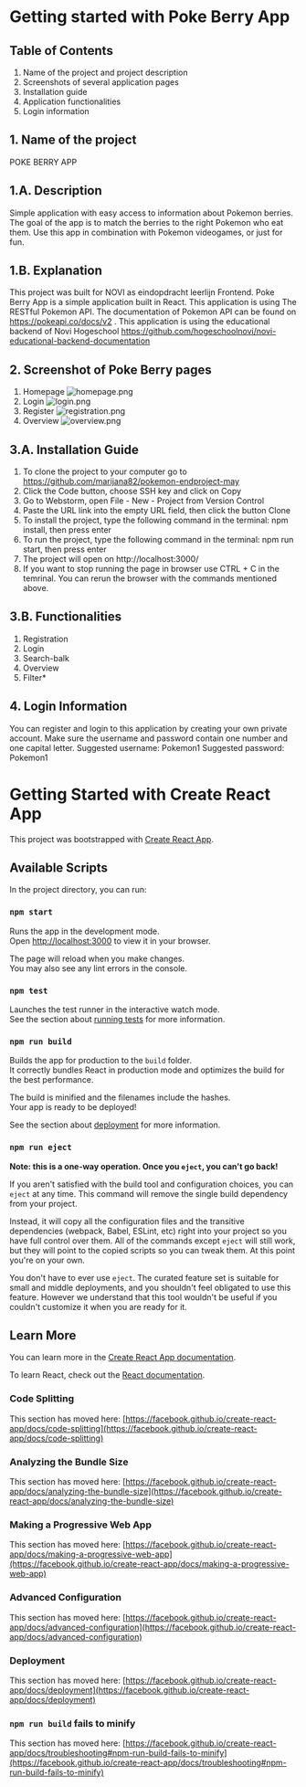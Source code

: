 # Getting started with Poke Berry App

## Table of Contents
1. Name of the project and project description
2. Screenshots of several application pages
3. Installation guide
4. Application functionalities
5. Login information

## 1. Name of the project
POKE BERRY APP

## 1.A. Description

Simple application with easy access to information about Pokemon berries. The goal of the app is to match the berries to the right Pokemon who eat them. Use this app in combination with Pokemon videogames, or just for fun.

## 1.B. Explanation

This project was built for NOVI as eindopdracht leerlijn Frontend.
Poke Berry App is a simple application built in React.
This application is using The RESTful Pokemon API. The documentation of Pokemon API can be found on https://pokeapi.co/docs/v2 .
This application is using the educational backend of Novi Hogeschool https://github.com/hogeschoolnovi/novi-educational-backend-documentation

## 2. Screenshot of Poke Berry pages
1. Homepage
   ![homepage.png](src%2Fassets%2Fhomepage.png)
2. Login
   ![login.png](src%2Fassets%2Flogin.png)
3. Register
   ![registration.png](src%2Fassets%2Fregistration.png)
4. Overview
   ![overview.png](src%2Fassets%2Foverview.png)


## 3.A. Installation Guide

1. To clone the project to your computer go to https://github.com/marijana82/pokemon-endproject-may
2. Click the Code button, choose SSH key and click on Copy
3. Go to Webstorm, open File - New - Project from Version Control
4. Paste the URL link into the empty URL field, then click the button Clone
5. To install the project, type the following command in the terminal: npm install, then press enter
6. To run the project, type the following command in the terminal: npm run start, then press enter
7. The project will open on http://localhost:3000/
8. If you want to stop running the page in browser use CTRL + C in the temrinal. You can rerun the browser with the commands mentioned above. 


## 3.B. Functionalities
1. Registration
2. Login
3. Search-balk
4. Overview
5. Filter*


## 4. Login Information
You can register and login to this application by creating your own private account.
Make sure the username and password contain one number and one capital letter.
Suggested username: Pokemon1
Suggested password: Pokemon1






# Getting Started with Create React App

This project was bootstrapped with [Create React App](https://github.com/facebook/create-react-app).

## Available Scripts

In the project directory, you can run:

### `npm start`

Runs the app in the development mode.\
Open [http://localhost:3000](http://localhost:3000) to view it in your browser.

The page will reload when you make changes.\
You may also see any lint errors in the console.

### `npm test`

Launches the test runner in the interactive watch mode.\
See the section about [running tests](https://facebook.github.io/create-react-app/docs/running-tests) for more information.

### `npm run build`

Builds the app for production to the `build` folder.\
It correctly bundles React in production mode and optimizes the build for the best performance.

The build is minified and the filenames include the hashes.\
Your app is ready to be deployed!

See the section about [deployment](https://facebook.github.io/create-react-app/docs/deployment) for more information.

### `npm run eject`

**Note: this is a one-way operation. Once you `eject`, you can't go back!**

If you aren't satisfied with the build tool and configuration choices, you can `eject` at any time. This command will remove the single build dependency from your project.

Instead, it will copy all the configuration files and the transitive dependencies (webpack, Babel, ESLint, etc) right into your project so you have full control over them. All of the commands except `eject` will still work, but they will point to the copied scripts so you can tweak them. At this point you're on your own.

You don't have to ever use `eject`. The curated feature set is suitable for small and middle deployments, and you shouldn't feel obligated to use this feature. However we understand that this tool wouldn't be useful if you couldn't customize it when you are ready for it.

## Learn More

You can learn more in the [Create React App documentation](https://facebook.github.io/create-react-app/docs/getting-started).

To learn React, check out the [React documentation](https://reactjs.org/).

### Code Splitting

This section has moved here: [https://facebook.github.io/create-react-app/docs/code-splitting](https://facebook.github.io/create-react-app/docs/code-splitting)

### Analyzing the Bundle Size

This section has moved here: [https://facebook.github.io/create-react-app/docs/analyzing-the-bundle-size](https://facebook.github.io/create-react-app/docs/analyzing-the-bundle-size)

### Making a Progressive Web App

This section has moved here: [https://facebook.github.io/create-react-app/docs/making-a-progressive-web-app](https://facebook.github.io/create-react-app/docs/making-a-progressive-web-app)

### Advanced Configuration

This section has moved here: [https://facebook.github.io/create-react-app/docs/advanced-configuration](https://facebook.github.io/create-react-app/docs/advanced-configuration)

### Deployment

This section has moved here: [https://facebook.github.io/create-react-app/docs/deployment](https://facebook.github.io/create-react-app/docs/deployment)

### `npm run build` fails to minify

This section has moved here: [https://facebook.github.io/create-react-app/docs/troubleshooting#npm-run-build-fails-to-minify](https://facebook.github.io/create-react-app/docs/troubleshooting#npm-run-build-fails-to-minify)
